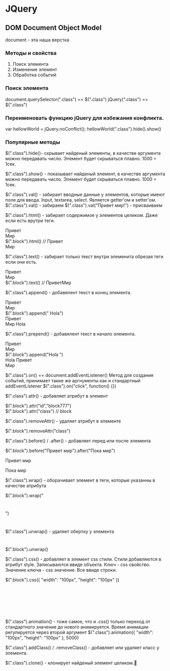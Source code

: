 # JQuery
## DOM Document Object Model

document - эта наша верстка

### Методы и свойства
1) Поиск элемента
2) Изменение элемент
3) Обработка событий

### Поиск элемента

document.querySelector(".class") == $(".class")
jQuery(".class") == $(".class")

### Переименовать функцию jQuery для избежания конфликта.
var hellowWorld = jQuery.noConflict();
hellowWorld(".class").hide().show()

### Популярные методы
$(".class").hide()- скрывает найденый элементы, в качестве аргумента можно передавать число. Элемент будет скрываться плавно. 1000 = 1сек.

$(".class").show() - показывает найденый элемент, в качестве аргумента можно передавать число. Элемент будет скрываться плавно. 1000 = 1сек.

$(".class").val() - забирает вводные данные у элементов, которые имеют поле для ввода. Input, textarea, select. Является getter'ом и setter'ом. 
$(".class").val() - забираем
$(".class").val("Привет мир!") - присваиваем

$(".class").html() - забирает содержимое у элементов целиком. Даже если есть врутри теги.
<div class="block">Привет<br/>Мир</div>
$(".block").html() // Привет<br/>Мир

$(".class").text() - забирает только текст внутри элеменита обрезая теги если они есть.

<div class="block">Привет<br/>Мир</div>
$(".block").text() // ПриветМир

$(".class").append() - добавялент текст в конец элемента.
<div class="block">Привет<br/>Мир</div>
$(".block").append(" Hola")
<div class="block">Привет<br/>Мир Hola</div>

$(".class").prepend() - добавялент текст в начало элемента.
<div class="block">Привет<br/>Мир</div>
$(".block").append("Hola ")
<div class="block">Hola Привет<br/>Мир</div>

$(".class").on() == document.addEventListener()
Метод для создания событий, принимает такие же аргнументы как и стандартный addEventListener
$(".class").on("click", function() {})

$(".class").attr() - добавляет атрибут в элемент
<div class="block"></div>
$(".block").attr("id","block777")
<div class="block" id="block777"></div>

<div class="block"></div>
$(".block").attr("class") // block

$(".class").removeAttr() - удаляет атрибут в элементе
<div class="block"></div>
$(".block").removeAttr("class")
<div></div>

$(".class").before() / .after() - добавляет перед или после элемента

<div class="block"></div>
$(".block").before("Привет мир").after("Пока мир")

Привет мир
<div class="block"></div>
Пока мир

$(".class").wrap() - оборачивает элемент в теги, которые указанны в качестве атрибута
<div class="block"></div>
$(".block").wrap("<h1></h1>")
<h1><div class="block"></div></h1>

$(".class").unwrap() - удаляет обертку у элемента
<h1><div class="block"></div></h1>
$(".block").unwrap()
<div class="block"></div>

$(".class").css() - добавляет в элемент css стили. Стили добавляются в атрибут style. Записываются ввиде объекта. Ключ - css свойство. Значение ключа - css значение. Все ввиде строки.
<div class="block"></div>
$(".block").css({ "width": "100px", "height": "100px" })
<div class="block" style="width:100px;height:100px"></div>

$(".class").animation() - тоже самое, что и .css() только переход от стандартного значение до нового анимируется. Время анимации регулируется через второй аргумент
$(".class").animation({ "width": "100px", "height": "100px" }, 5000)

$(".class").addClass() / .removeClass() - добавляет или удаляет класс у элемента.

$(".class").clone() - клонирует найденый элемент целиком.
